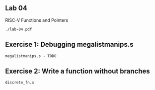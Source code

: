 ## Lab 04

RISC-V Functions and Pointers

```
./lab-04.pdf
```

## Exercise 1: Debugging megalistmanips.s

```
megalistmanips.s - TODO
```

## Exercise 2: Write a function without branches

```
discrete_fn.s
```
